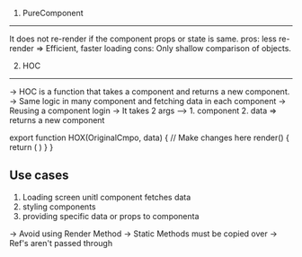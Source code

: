 1. PureComponent
-----------------
  It does not re-render if the component props or state is same.
  pros: less re-render => Efficient, faster loading
  cons: Only shallow comparison of objects.


2. HOC
-----------
  -> HOC is a function that takes a component and returns a new component.
  -> Same logic in many component and fetching data in each component
  -> Reusing a component login
  -> It takes 2 args --> 1. component 2. data => returns a new component

  export function HOX(OriginalCmpo, data) {
    // Make changes here
    render() {
      return (
        <OriginalCmpo />
      )
    }
  }

  Use cases
  -----------
  1. Loading screen unitl component fetches data
  2. styling components
  3. providing specific data or props to componenta 

  -> Avoid using Render Method
  -> Static Methods must be copied over
  -> Ref's aren't passed through
  